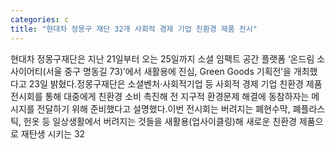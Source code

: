 ```yaml
---
categories: c
title: "현대차 정몽구 재단 32개 사회적 경제 기업 친환경 제품 전시"
---
```

현대차 정몽구재단은 지난 21일부터 오는 25일까지 소셜 임팩트 공간 플랫폼 ‘온드림 소사이어티(서울 중구 명동길 73)’에서 새활용에 진심, Green Goods 기획전’을 개최했다고 23일 밝혔다.정몽구재단은 소셜벤처·사회적기업 등 사회적 경제 기업 친환경 제품 전시회를 통해 대중에게 친환경 소비 촉진해 전 지구적 환경문제 해결에 동참하자는 메시지를 전달하기 위해 준비했다고 설명했다.이번 전시회는 버려지는 폐현수막, 폐플라스틱, 헌옷 등 일상생활에서 버려지는 것들을 새활용(업사이클링)해 새로운 친환경 제품으로 재탄생 시키는 32